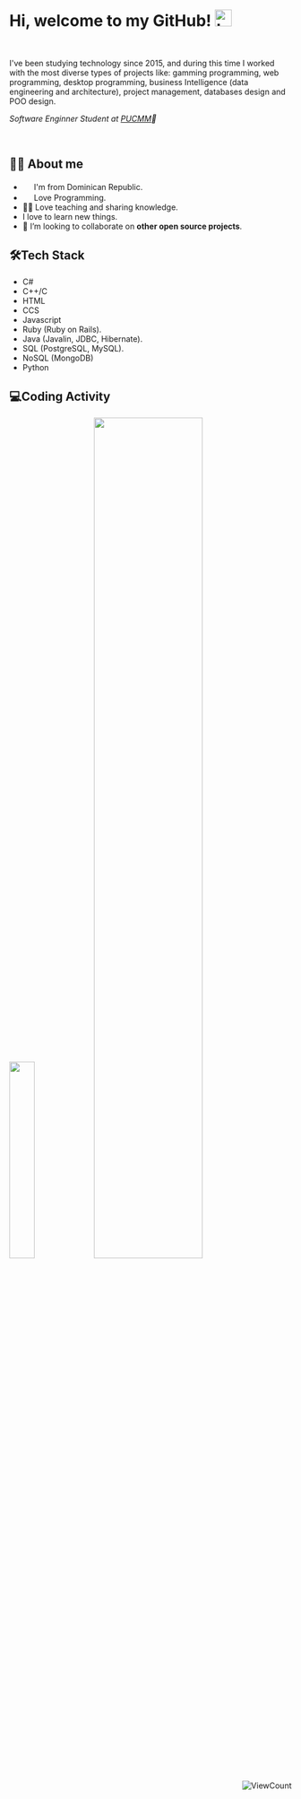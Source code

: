 <!--
### Hi there 👋

**domielias/domielias** is a ✨ _special_ ✨ repository because its `README.md` (this file) appears on your GitHub profile.

Here are some ideas to get you started:

- 🔭 I’m currently working on ...
- 🌱 I’m currently learning ...
- 👯 I’m looking to collaborate on ...
- 🤔 I’m looking for help with ...
- 💬 Ask me about ...
- 📫 How to reach me: ...
- 😄 Pronouns: ...
- ⚡ Fun fact: ...
-->
# Hi, welcome to my GitHub! <img width="30" src="https://emojis.slackmojis.com/emojis/images/1577982316/7421/typingcat.gif?1577982316" alt="typingcat" />
<br>

I've been studying technology since 2015, and during this time I worked with the most diverse types of projects like: gamming programming, web programming, desktop programming, business Intelligence (data engineering and architecture), project management, databases design and POO design. 


*Software Enginner Student at [PUCMM](https://www.pucmm.edu.do/)🏢*

<br>

## 👩‍💻 About me
* <img width="16" src="https://image.flaticon.com/icons/png/512/330/330375.png" /> I'm from Dominican Republic.
* <img width="16" src="https://about.gitlab.com/images/blogimages/GitLab-Dev.png" alt="" /> Love Programming.
* 👩‍🏫 Love teaching and sharing knowledge.
* I love to learn new things.
* 👯 I’m looking to collaborate on **other open source projects**.


## 🛠️Tech Stack
* C#
* C++/C
* HTML
* CCS
* Javascript
* Ruby (Ruby on Rails).
* Java (Javalin, JDBC, Hibernate).
* SQL (PostgreSQL, MySQL).
* NoSQL (MongoDB)
* Python
    

## 💻Coding Activity

<img src="https://github-readme-stats.vercel.app/api/top-langs/?username=domielias&theme=dark" width="30%" /><img src="https://github-readme-stats.vercel.app/api?username=domielias&theme=dark" width="62%" />
<br>
    

<div align="right">
  
![ViewCount](https://views.whatilearened.today/views/github/domielias/domielias.svg)
